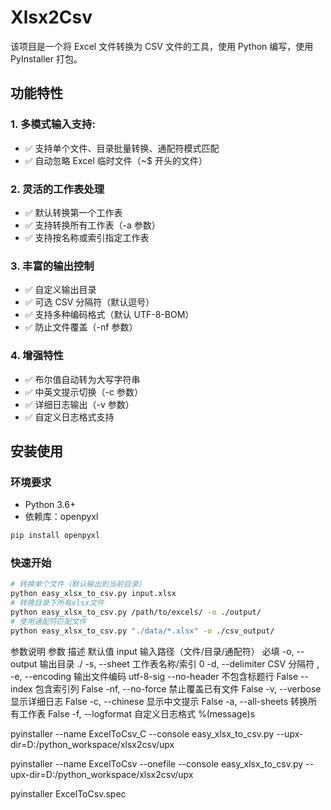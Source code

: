 # Xlsx2Csv

该项目是一个将 Excel 文件转换为 CSV 文件的工具，使用 Python 编写，使用 PyInstaller 打包。

## 功能特性

### 1. 多模式输入支持:
 * ✅ 支持单个文件、目录批量转换、通配符模式匹配
 * ✅ 自动忽略 Excel 临时文件（~$ 开头的文件）

### 2. 灵活的工作表处理
 * ✅ 默认转换第一个工作表
 * ✅ 支持转换所有工作表（-a 参数）
 * ✅ 支持按名称或索引指定工作表

### 3. 丰富的输出控制
 * ✅ 自定义输出目录
 * ✅ 可选 CSV 分隔符（默认逗号）
 * ✅ 支持多种编码格式（默认 UTF-8-BOM）
 * ✅ 防止文件覆盖（-nf 参数）
### 4. 增强特性

 * ✅ 布尔值自动转为大写字符串
 * ✅ 中英文提示切换（-c 参数）
 * ✅ 详细日志输出（-v 参数）
 * ✅ 自定义日志格式支持

## 安装使用

### 环境要求
 * Python 3.6+
 * 依赖库：openpyxl

```bash
pip install openpyxl
```

### 快速开始

```bash
# 转换单个文件（默认输出到当前目录）
python easy_xlsx_to_csv.py input.xlsx
# 转换目录下所有xlsx文件
python easy_xlsx_to_csv.py /path/to/excels/ -o ./output/
# 使用通配符匹配文件
python easy_xlsx_to_csv.py "./data/*.xlsx" -o ./csv_output/
```

参数说明
参数	描述	默认值
input	输入路径（文件/目录/通配符）	必填
-o, --output	输出目录	./
-s, --sheet	工作表名称/索引	0
-d, --delimiter	CSV 分隔符	,
-e, --encoding	输出文件编码	utf-8-sig
--no-header	不包含标题行	False
--index	包含索引列	False
-nf, --no-force	禁止覆盖已有文件	False
-v, --verbose	显示详细日志	False
-c, --chinese	显示中文提示	False
-a, --all-sheets	转换所有工作表	False
-f, --logformat	自定义日志格式	%(message)s




pyinstaller --name ExcelToCsv_C --console easy_xlsx_to_csv.py --upx-dir=D:/python_workspace/xlsx2csv/upx

pyinstaller --name  ExcelToCsv --onefile --console easy_xlsx_to_csv.py --upx-dir=D:/python_workspace/xlsx2csv/upx


pyinstaller ExcelToCsv.spec
